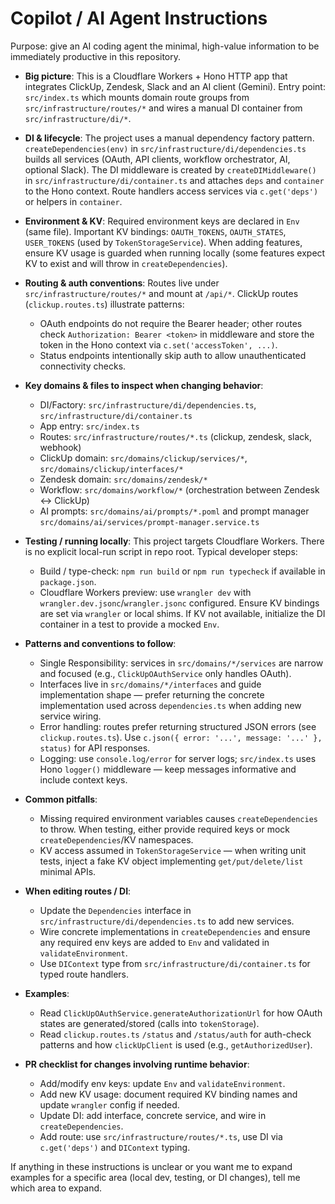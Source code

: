 <!-- Copilot instructions for zendesk-clickup-automation -->

# Copilot / AI Agent Instructions

Purpose: give an AI coding agent the minimal, high-value information to be immediately productive in this repository.

- **Big picture**: This is a Cloudflare Workers + Hono HTTP app that integrates ClickUp, Zendesk, Slack and an AI client (Gemini). Entry point: `src/index.ts` which mounts domain route groups from `src/infrastructure/routes/*` and wires a manual DI container from `src/infrastructure/di/*`.

- **DI & lifecycle**: The project uses a manual dependency factory pattern. `createDependencies(env)` in `src/infrastructure/di/dependencies.ts` builds all services (OAuth, API clients, workflow orchestrator, AI, optional Slack). The DI middleware is created by `createDIMiddleware()` in `src/infrastructure/di/container.ts` and attaches `deps` and `container` to the Hono context. Route handlers access services via `c.get('deps')` or helpers in `container`.

- **Environment & KV**: Required environment keys are declared in `Env` (same file). Important KV bindings: `OAUTH_TOKENS`, `OAUTH_STATES`, `USER_TOKENS` (used by `TokenStorageService`). When adding features, ensure KV usage is guarded when running locally (some features expect KV to exist and will throw in `createDependencies`).

- **Routing & auth conventions**: Routes live under `src/infrastructure/routes/*` and mount at `/api/*`. ClickUp routes (`clickup.routes.ts`) illustrate patterns:

  - OAuth endpoints do not require the Bearer header; other routes check `Authorization: Bearer <token>` in middleware and store the token in the Hono context via `c.set('accessToken', ...)`.
  - Status endpoints intentionally skip auth to allow unauthenticated connectivity checks.

- **Key domains & files to inspect when changing behavior**:

  - DI/Factory: `src/infrastructure/di/dependencies.ts`, `src/infrastructure/di/container.ts`
  - App entry: `src/index.ts`
  - Routes: `src/infrastructure/routes/*.ts` (clickup, zendesk, slack, webhook)
  - ClickUp domain: `src/domains/clickup/services/*`, `src/domains/clickup/interfaces/*`
  - Zendesk domain: `src/domains/zendesk/*`
  - Workflow: `src/domains/workflow/*` (orchestration between Zendesk <-> ClickUp)
  - AI prompts: `src/domains/ai/prompts/*.poml` and prompt manager `src/domains/ai/services/prompt-manager.service.ts`

- **Testing / running locally**: This project targets Cloudflare Workers. There is no explicit local-run script in repo root. Typical developer steps:

  - Build / type-check: `npm run build` or `npm run typecheck` if available in `package.json`.
  - Cloudflare Workers preview: use `wrangler dev` with `wrangler.dev.jsonc`/`wrangler.jsonc` configured. Ensure KV bindings are set via `wrangler` or local shims. If KV not available, initialize the DI container in a test to provide a mocked `Env`.

- **Patterns and conventions to follow**:

  - Single Responsibility: services in `src/domains/*/services` are narrow and focused (e.g., `ClickUpOAuthService` only handles OAuth).
  - Interfaces live in `src/domains/*/interfaces` and guide implementation shape — prefer returning the concrete implementation used across `dependencies.ts` when adding new service wiring.
  - Error handling: routes prefer returning structured JSON errors (see `clickup.routes.ts`). Use `c.json({ error: '...', message: '...' }, status)` for API responses.
  - Logging: use `console.log/error` for server logs; `src/index.ts` uses Hono `logger()` middleware — keep messages informative and include context keys.

- **Common pitfalls**:

  - Missing required environment variables causes `createDependencies` to throw. When testing, either provide required keys or mock `createDependencies`/KV namespaces.
  - KV access assumed in `TokenStorageService` — when writing unit tests, inject a fake KV object implementing `get/put/delete/list` minimal APIs.

- **When editing routes / DI**:

  - Update the `Dependencies` interface in `src/infrastructure/di/dependencies.ts` to add new services.
  - Wire concrete implementations in `createDependencies` and ensure any required env keys are added to `Env` and validated in `validateEnvironment`.
  - Use `DIContext` type from `src/infrastructure/di/container.ts` for typed route handlers.

- **Examples**:

  - Read `ClickUpOAuthService.generateAuthorizationUrl` for how OAuth states are generated/stored (calls into `tokenStorage`).
  - Read `clickup.routes.ts` `/status` and `/status/auth` for auth-check patterns and how `clickUpClient` is used (e.g., `getAuthorizedUser`).

- **PR checklist for changes involving runtime behavior**:
  - Add/modify env keys: update `Env` and `validateEnvironment`.
  - Add new KV usage: document required KV binding names and update `wrangler` config if needed.
  - Update DI: add interface, concrete service, and wire in `createDependencies`.
  - Add route: use `src/infrastructure/routes/*.ts`, use DI via `c.get('deps')` and `DIContext` typing.

If anything in these instructions is unclear or you want me to expand examples for a specific area (local dev, testing, or DI changes), tell me which area to expand.
